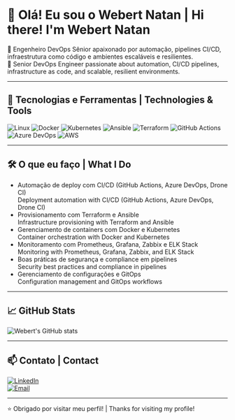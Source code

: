 # 👋 Olá! Eu sou o Webert Natan | Hi there! I'm Webert Natan

🎯 Engenheiro DevOps Sênior apaixonado por automação, pipelines CI/CD, infraestrutura como código e ambientes escaláveis e resilientes.  
🎯 Senior DevOps Engineer passionate about automation, CI/CD pipelines, infrastructure as code, and scalable, resilient environments.

---

## 🚀 Tecnologias e Ferramentas | Technologies & Tools

![Linux](https://img.shields.io/badge/-Linux-FCC624?style=flat&logo=linux&logoColor=black)
![Docker](https://img.shields.io/badge/-Docker-2496ED?style=flat&logo=docker&logoColor=white)
![Kubernetes](https://img.shields.io/badge/-Kubernetes-326CE5?style=flat&logo=kubernetes&logoColor=white)
![Ansible](https://img.shields.io/badge/-Ansible-EE0000?style=flat&logo=ansible&logoColor=white)
![Terraform](https://img.shields.io/badge/-Terraform-623CE4?style=flat&logo=terraform&logoColor=white)
![GitHub Actions](https://img.shields.io/badge/-GitHub%20Actions-2088FF?style=flat&logo=github-actions&logoColor=white)
![Azure DevOps](https://img.shields.io/badge/-Azure%20DevOps-0078D7?style=flat&logo=azuredevops&logoColor=white)
![AWS](https://img.shields.io/badge/-AWS-232F3E?style=flat&logo=amazon-aws&logoColor=white)

---

## 🛠️ O que eu faço | What I Do

- Automação de deploy com CI/CD (GitHub Actions, Azure DevOps, Drone CI)  
  Deployment automation with CI/CD (GitHub Actions, Azure DevOps, Drone CI)
- Provisionamento com Terraform e Ansible  
  Infrastructure provisioning with Terraform and Ansible
- Gerenciamento de containers com Docker e Kubernetes  
  Container orchestration with Docker and Kubernetes
- Monitoramento com Prometheus, Grafana, Zabbix e ELK Stack  
  Monitoring with Prometheus, Grafana, Zabbix, and ELK Stack
- Boas práticas de segurança e compliance em pipelines  
  Security best practices and compliance in pipelines
- Gerenciamento de configurações e GitOps  
  Configuration management and GitOps workflows

---

## 📈 GitHub Stats

![Webert's GitHub stats](https://github-readme-stats.vercel.app/api?username=webertnatan&show_icons=true&theme=tokyonight)

---

## 📫 Contato | Contact

[![LinkedIn](https://img.shields.io/badge/-LinkedIn-0077B5?style=flat&logo=linkedin&logoColor=white)](https://linkedin.com/in/webert-lima-a01b7513b)  
[![Email](https://img.shields.io/badge/-Email-D14836?style=flat&logo=gmail&logoColor=white)](mailto:webertnatan2@email.com)

---

⭐️ Obrigado por visitar meu perfil! | Thanks for visiting my profile!
